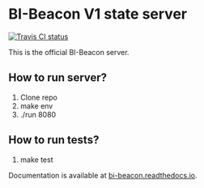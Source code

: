 BI-Beacon V1 state server
=========================

[![Travis CI status](https://api.travis-ci.org/BI-Beacon/server.svg?branch=master)](https://travis-ci.org/BI-Beacon/server)

This is the official BI-Beacon server.

How to run server?
------------------

  1. Clone repo
  2. make env
  3. ./run 8080


How to run tests?
-----------------
  1. make test

Documentation is available at [bi-beacon.readthedocs.io](https://bi-beacon.readthedocs.io/en/latest/).
